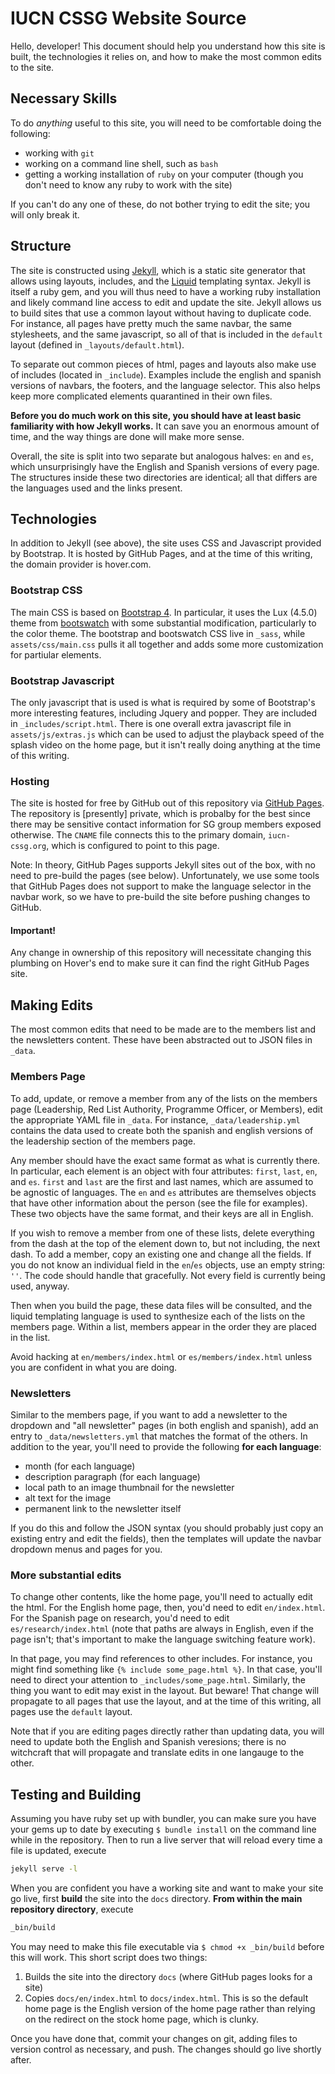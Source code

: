 # IUCN CSSG Website Source
Hello, developer! This document should help you understand how this site is built, the technologies it relies on, and how to make the most common edits to the site.

## Necessary Skills
To do *anything* useful to this site, you will need to be comfortable doing the following:

- working with `git`
- working on a command line shell, such as `bash`
- getting a working installation of `ruby` on your computer (though you don't need to know any ruby to work with the site)

If you can't do any one of these, do not bother trying to edit the site; you will only break it.

## Structure
The site is constructed using [Jekyll](jekyllrb.com), which is a static site generator that allows using layouts, includes, and the [Liquid](https://jekyllrb.com/docs/step-by-step/02-liquid/) templating syntax. Jekyll is itself a ruby gem, and you will thus need to have a working ruby installation and likely command line access to edit and update the site. Jekyll allows us to build sites that use a common layout without having to duplicate code. For instance, all pages have pretty much the same navbar, the same stylesheets, and the same javascript, so all of that is included in the `default` layout (defined in `_layouts/default.html`).

To separate out common pieces of html, pages and layouts also make use of includes (located in `_include`). Examples include the english and spanish versions of navbars, the footers, and the language selector. This also helps keep more complicated elements quarantined in their own files.

**Before you do much work on this site, you should have at least basic familiarity with how Jekyll works.** It can save you an enormous amount of time, and the way things are done will make more sense.

Overall, the site is split into two separate but analogous halves: `en` and `es`, which unsurprisingly have the English and Spanish versions of every page. The structures inside these two directories are identical; all that differs are the languages used and the links present.

## Technologies
In addition to Jekyll (see above), the site uses CSS and Javascript provided by Bootstrap. It is hosted by GitHub Pages, and at the time of this writing, the domain provider is hover.com.

### Bootstrap CSS
The main CSS is based on [Bootstrap 4](https://getbootstrap.com/docs/4.6/getting-started/introduction/). In particular, it uses the Lux (4.5.0) theme from [bootswatch](https://bootswatch.com) with some substantial modification, particularly to the color theme. The bootstrap and bootswatch CSS live in `_sass`, while `assets/css/main.css` pulls it all together and adds some more customization for partiular elements.

### Bootstrap Javascript
The only javascript that is used is what is required by some of Bootstrap's more interesting features, including Jquery and popper. They are included in `_includes/script.html`. There is one overall extra javascript file in `assets/js/extras.js` which can be used to adjust the playback speed of the splash video on the home page, but it isn't really doing anything at the time of this writing.

### Hosting
The site is hosted for free by GitHub out of this repository via [GitHub Pages](https://pages.github.com). The repository is [presently] private, which is probalby for the best since there may be sensitive contact information for SG group members exposed otherwise. The `CNAME` file connects this to the primary domain, `iucn-cssg.org`, which is configured to point to this page.

Note: In theory, GitHub Pages supports Jekyll sites out of the box, with no need to pre-build the pages (see below). Unfortunately, we use some tools that GitHub Pages does not support to make the language selector in the navbar work, so we have to pre-build the site before pushing changes to GitHub.

#### Important!
Any change in ownership of this repository will necessitate changing this plumbing on Hover's end to make sure it can find the right GitHub Pages site.

## Making Edits
The most common edits that need to be made are to the members list and the newsletters content. These have been abstracted out to JSON files in `_data`. 

### Members Page
To add, update, or remove a member from any of the lists on the members page (Leadership, Red List Authority, Programme Officer, or Members), edit the appropriate YAML file in `_data`. For instance, `_data/leadership.yml` contains the data used to create both the spanish and english versions of the leadership section of the members page.

Any member should have the exact same format as what is currently there. In particular, each element is an object with four attributes: `first`, `last`, `en`, and `es`. `first` and `last` are the first and last names, which are assumed to be agnostic of languages. The `en` and `es` attributes are themselves objects that have other information about the person (see the file for examples). These two objects have the same format, and their keys are all in English.

If you wish to remove a member from one of these lists, delete everything from the dash at the top of the element down to, but not including, the next dash. To add a member, copy an existing one and change all the fields. If you do not know an individual field in the `en`/`es` objects, use an empty string: `''`. The code should handle that gracefully. Not every field is currently being used, anyway.

Then when you build the page, these data files will be consulted, and the liquid templating language is used to synthesize each of the lists on the members page. Within a list, members appear in the order they are placed in the list.

Avoid hacking at `en/members/index.html` or `es/members/index.html` unless you are confident in what you are doing.

### Newsletters
Similar to the members page, if you want to add a newsletter to the dropdown and "all newsletter" pages (in both english and spanish), add an entry to `_data/newsletters.yml` that matches the format of the others. In addition to the year, you'll need to provide the following **for each language**:

- month (for each language)
- description paragraph (for each language)
- local path to an image thumbnail for the newsletter
- alt text for the image
- permanent link to the newsletter itself

If you do this and follow the JSON syntax (you should probably just copy an existing entry and edit the fields), then the templates will update the navbar dropdown menus and pages for you.

### More substantial edits
To change other contents, like the home page, you'll need to actually edit the html. For the English home page, then, you'd need to edit `en/index.html`. For the Spanish page on research, you'd need to edit `es/research/index.html` (note that paths are always in English, even if the page isn't; that's important to make the language switching feature work).

In that page, you may find references to other includes. For instance, you might find something like `{% include some_page.html %}`. In that case, you'll need to direct your attention to `_includes/some_page.html`. Similarly, the thing you want to edit may exist in the layout. But beware! That change will propagate to all pages that use the layout, and at the time of this writing, all pages use the `default` layout.

Note that if you are editing pages directly rather than updating data, you will need to update both the English and Spanish veresions; there is no witchcraft that will propagate and translate edits in one langauge to the other.

## Testing and Building
Assuming you have ruby set up with bundler, you can make sure you have your gems up to date by executing `$ bundle install` on the command line while in the repository. Then to run a live server that will reload every time a file is updated, execute

```bash
jekyll serve -l
```

When you are confident you have a working site and want to make your site go live, first **build** the site into the `docs` directory. **From within the main repository directory**, execute

```bash
_bin/build
```

You may need to make this file executable via `$ chmod +x _bin/build` before this will work. This short script does two things:

1. Builds the site into the directory `docs` (where GitHub pages looks for a site)
2. Copies `docs/en/index.html` to `docs/index.html`. This is so the default home page is the English version of the home page rather than relying on the redirect on the stock home page, which is clunky.

Once you have done that, commit your changes on git, adding files to version control as necessary, and push. The changes should go live shortly after.